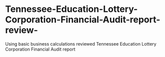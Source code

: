 # Tennessee-Education-Lottery-Corporation-Financial-Audit-report-review-
Using basic business calculations reviewed Tennessee Education Lottery Corporation Financial Audit report 
